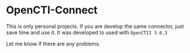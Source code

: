# OpenCTI-Connect
This is only personal projects. If you are develop the same connector, just save time and use it. 
It was developed to used with `OpenCTII 3.0.3`

Let me know if there are any problems. 


